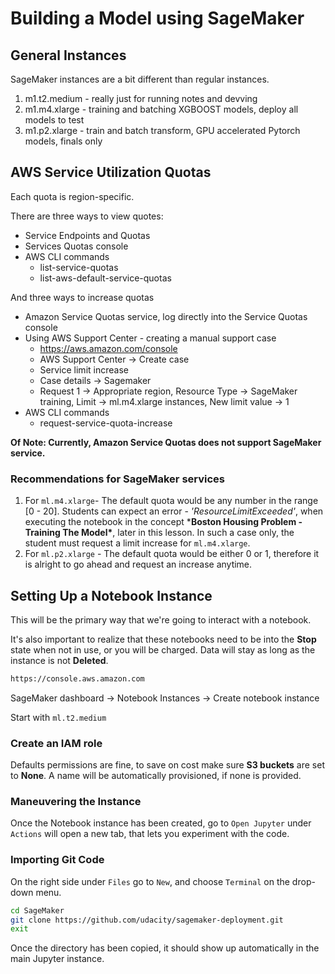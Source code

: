 # Building a Model using SageMaker

## General Instances

SageMaker instances are a bit different than regular instances.

1. m1.t2.medium - really just for running notes and devving
2. m1.m4.xlarge - training and batching XGBOOST models, deploy all models to test
3. m1.p2.xlarge - train and batch transform, GPU accelerated Pytorch models, finals only

## AWS Service Utilization Quotas

Each quota is region-specific.

There are three ways to view quotes:

* Service Endpoints and Quotas
* Services Quotas console
* AWS CLI commands
  * list-service-quotas
  * list-aws-default-service-quotas

And three ways to increase quotas

* Amazon Service Quotas service, log directly into the Service Quotas console
* Using AWS Support Center - creating a manual support case
  * https://aws.amazon.com/console
  * AWS Support Center → Create case
  * Service limit increase
  * Case details → Sagemaker
  * Request 1 → Appropriate region, Resource Type → SageMaker training, Limit → ml.m4.xlarge instances, New limit value → 1
* AWS CLI commands
  * request-service-quota-increase

**Of Note: Currently, Amazon Service Quotas does not support SageMaker service.**

### Recommendations for SageMaker services

1. For `ml.m4.xlarge`- The default quota would be any number in the range [0 - 20]. Students can expect an error - *'ResourceLimitExceeded'*, when executing the notebook in the concept ***Boston Housing Problem - Training The Model\***, later in this lesson. In such a case only, the student must request a limit increase for `ml.m4.xlarge`. 
2. For `ml.p2.xlarge` - The default quota would be either 0 or 1, therefore it is alright to go ahead and request an increase anytime.

## Setting Up a Notebook Instance

This will be the primary way that we're going to interact with a notebook.

It's also important to realize that these notebooks need to be into the **Stop** state when not in use, or you will be charged. Data will stay as long as the instance is not **Deleted**.

```bash
https://console.aws.amazon.com
```

SageMaker dashboard → Notebook Instances → Create notebook instance

Start with `ml.t2.medium`

### Create an IAM role

Defaults permissions are fine, to save on cost make sure **S3 buckets** are set to **None**. A name will be automatically provisioned, if none is provided.

### Maneuvering the Instance

Once the Notebook instance has been created, go to `Open Jupyter` under `Actions` will open a new tab, that lets you experiment with the code.

### Importing Git Code

On the right side under `Files` go to `New`, and choose `Terminal` on the drop-down menu.

```bash
cd SageMaker
git clone https://github.com/udacity/sagemaker-deployment.git
exit
```

Once the directory has been copied, it should show up automatically in the main Jupyter instance.